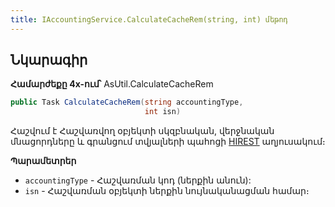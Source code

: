 ```yaml
---
title: IAccountingService.CalculateCacheRem(string, int) մեթոդ
---
```


## Նկարագիր

**Համարժեքը 4x-ում՝** AsUtil.CalculateCacheRem

```c#
public Task CalculateCacheRem(string accountingType, 
                              int isn)
```

Հաշվում է Հաշվառվող օբյեկտի սկզբնական, վերջնական մնացորդները և գրանցում տվյալների պահոցի [HIREST](https://armsoft.github.io/as4x-docs/HTM/ProgrGuide/Database/Hirest.html) աղյուսակում։

**Պարամետրեր**

* `accountingType` - Հաշվառման կոդ (ներքին անուն):
* `isn` - Հաշվառման օբյեկտի ներքին նույնականացման համար։
